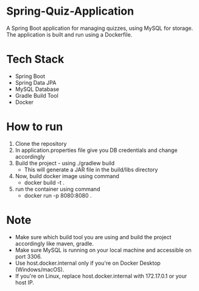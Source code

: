 # Spring-Quiz-Application
A Spring Boot application for managing quizzes, using MySQL for storage. The application is built and run using a Dockerfile.

# Tech Stack
- Spring Boot
- Spring Data JPA
- MySQL Database
- Gradle Build Tool
- Docker

# How to run
1. Clone the repository
2. In application.properties file give you DB credentials and change accordingly
3. Build the project - using ./gradlew build
     - This will generate a JAR file in the build/libs directory
4. Now, build docker image using command
     - docker build -t <image-name-you-want-to-provide> .
5. run the container using command
     - docker run -p 8080:8080 <use-the-image-name-you-provided-above>.

# Note
- Make sure which build tool you are using and build the project accordingly like maven, gradle.
- Make sure MySQL is running on your local machine and accessible on port 3306.
- Use host.docker.internal only if you're on Docker Desktop (Windows/macOS).
- If you're on Linux, replace host.docker.internal with 172.17.0.1 or your host IP.
   
